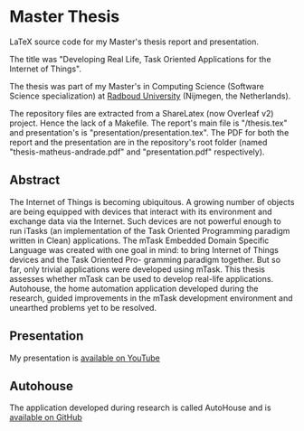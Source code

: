 # Master Thesis

LaTeX source code for my Master's thesis report and presentation. 

The title was "Developing Real Life, Task Oriented Applications for the Internet of Things".

The thesis was part of my Master's in Computing Science (Software Science specialization) at [Radboud University](https://www.ru.nl/english/) (Nijmegen, the Netherlands).

The repository files are extracted from a ShareLatex (now Overleaf v2) project. Hence the lack of a Makefile. The report's main file is "/thesis.tex" and presentation's is "presentation/presentation.tex". The PDF for both the report and the presentation are in the repository's root folder (named "thesis-matheus-andrade.pdf" and "presentation.pdf" respectively).

Abstract
--------------
The Internet of Things is becoming ubiquitous. A growing number of objects are being equipped with devices that interact with its environment and exchange data via the Internet. Such devices are not powerful enough to run iTasks (an implementation of the Task Oriented Programming paradigm written in Clean) applications. The mTask Embedded Domain Specific Language was created with one goal in mind: to bring Internet of Things devices and the Task Oriented Pro- gramming paradigm together. But so far, only trivial applications were developed using mTask. This thesis assesses whether mTask can be used to develop real-life applications. Autohouse, the home automation application developed during the research, guided improvements in the mTask development environment and unearthed problems yet to be resolved.

Presentation
--------------
My presentation is [available on YouTube](https://www.youtube.com/watch?v=a_s4PMywRgw)

Autohouse
--------------
The application developed during research is called AutoHouse and is [available on GitHub](https://github.com/matheusamazonas/autohouse)

